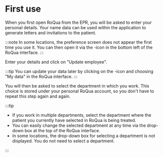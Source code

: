 # First use

When you first open RoQua from the EPR, you will be asked to enter your personal details. Your name data can be used within the application to generate letters and invitations to the patient.

:::note
  In some locations, the preference screen does not appear the first time you use it. You can then open it via the <icon name="preferences_icon" />-icon in the bottom left of the RoQua interface.
:::

Enter your details and click on "Update employee".

<screenshot src="/screenshots/eerste_gebruik_1.png" />

:::tip
You can update your data later by clicking on the <icon name="preferences_icon" />-icon and choosing "My data" in the RoQua interface.
:::

You will then be asked to select the department in which you work. This choice is stored under your personal RoQua account, so you don't have to repeat this step again and again.

:::tip
<ul>
  <li> If you work in multiple departments, select the department where the patient you currently have selected in RoQua is being treated.</li>
  <li> You can easily change the selected department at any time via the drop-down box at the top of the RoQua interface.</li>
  <li> In some locations, the drop-down box for selecting a department is not displayed. You do not need to select a department.</li>
</ul>
:::

<screenshot src="/screenshots/eerste_gebruik_2.png" />
